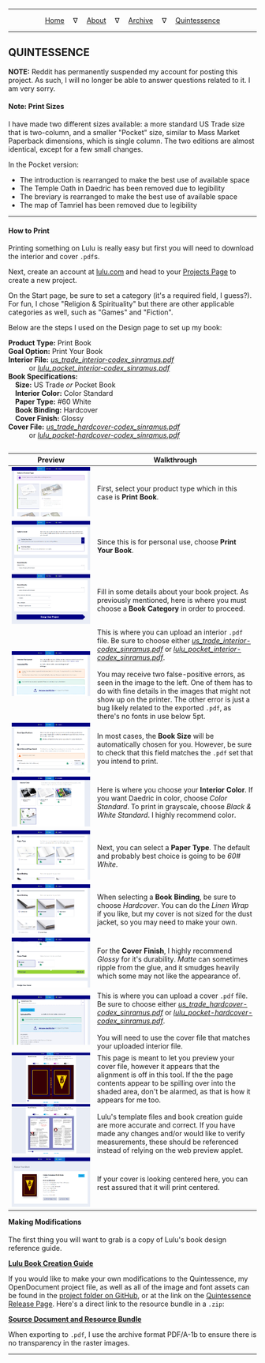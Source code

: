 
---

<!--- Local CSS Font Loading -->

<style>
@font-face {
    font-family: HayghinDaedric;
    src: url('../../../assets/fonts/ttf/HayghinDaedric.ttf') format('truetype');
    font-weight: medium;
    font-style: normal;
}
table {
    float: left;
    table-layout: fixed;
}
</style>

<!--- Jekyll Page Links -->

<center>
<a href="../../../index.html">Home</a>
&emsp;&nabla;&emsp;
<a href="../../archive/about.html">About</a>
&emsp;&nabla;&emsp;
<a href="../../archive/index.html">Archive</a>
&emsp;&nabla;&emsp;
<a href="../index.html">Quintessence</a>
</center>

<!--- Markdown Body Below: -->

---

## QUINTESSENCE

__NOTE:__ Reddit has permanently suspended my account for posting this project. As such, I will no longer be able to answer questions related to it. I am very sorry.

#### Note: Print Sizes

I have made two different sizes available: a more standard US Trade size that is two-column, and a smaller "Pocket" size, similar to Mass Market Paperback dimensions, which is single column. The two editions are almost identical, except for a few small changes.

In the Pocket version:

* The introduction is rearranged to make the best use of available space
* The Temple Oath in Daedric has been removed due to legibility
* The breviary is rearranged to make the best use of available space
* The map of Tamriel has been removed due to legibility

---

#### How to Print

Printing something on Lulu is really easy but first you will need to download the interior and cover `.pdf`s.

Next, create an account at [lulu.com][1] and head to your [Projects Page][2] to create a new project.

On the Start page, be sure to set a category (it's a required field, I guess?). For fun, I chose "Religion & Spirituality" but there are other applicable categories as well, such as "Games" and "Fiction".

Below are the steps I used on the Design page to set up my book:

__Product Type:__ Print Book\
__Goal Option:__ Print Your Book\
__Interior File:__ [*us_trade_interior-codex_sinramus.pdf*][3]\
&emsp;&emsp;&emsp;or [*lulu_pocket_interior-codex_sinramus.pdf*][4]\
__Book Specifications:__\
&emsp;__Size:__ US Trade *or* Pocket Book\
&emsp;__Interior Color:__ Color Standard\
&emsp;__Paper Type:__ #60 White\
&emsp;__Book Binding:__ Hardcover\
&emsp;__Cover Finish:__ Glossy\
__Cover File:__ [*us_trade_hardcover-codex_sinramus.pdf*][5]\
&emsp;&emsp;&emsp;or [*lulu_pocket-hardcover-codex_sinramus.pdf*][6]

| Preview | Walkthrough |
|---------|-------------|
| <a href="../previews/publishing/full/setup-001.png" title="Print Book"><img src="../previews/publishing/small/setup-001sm.png" alt="Print Book"></a> | First, select your product type which in this case is __Print Book__. |
| <a href="../previews/publishing/full/setup-002.png" title="Print Your Book"><img src="../previews/publishing/small/setup-002sm.png" alt="Print Your Book"></a> | Since this is for personal use, choose __Print Your Book__. |
| <a href="../previews/publishing/full/setup-003.png" title="Book Category"><img src="../previews/publishing/small/setup-003sm.png" alt="Book Category"></a> | Fill in some details about your book project. As previously mentioned, here is where you must choose a __Book Category__ in order to proceed. |
| <a href="../previews/publishing/full/setup-004.png" title="Interior File"><img src="../previews/publishing/small/setup-004sm.png" alt="Interior File"></a> | This is where you can upload an interior `.pdf` file. Be sure to choose either [*us_trade_interior-codex_sinramus.pdf*][3] or [*lulu_pocket_interior-codex_sinramus.pdf*][4].<br /><br />You may receive two false-positive errors, as seen in the image to the left. One of them has to do with fine details in the images that might not show up on the printer. The other error is just a bug likely related to the exported `.pdf`, as there's no fonts in use below 5pt. |
| <a href="../previews/publishing/full/setup-005.png" title="Book Size"><img src="../previews/publishing/small/setup-005sm.png" alt="Book Size"></a> | In most cases, the __Book Size__ will be automatically chosen for you. However, be sure to check that this field matches the `.pdf` set that you intend to print. |
| <a href="../previews/publishing/full/setup-006.png" title="Interior Color"><img src="../previews/publishing/small/setup-006sm.png" alt="Interior Color"></a> | Here is where you choose your __Interior Color__. If you want Daedric in color, choose *Color Standard*. To print in grayscale, choose *Black & White Standard*. I highly recommend color. |
| <a href="../previews/publishing/full/setup-007.png" title="Paper Type"><img src="../previews/publishing/small/setup-007sm.png" alt="Paper Type"></a> | Next, you can select a __Paper Type__. The default and probably best choice is going to be *60# White*. |
| <a href="../previews/publishing/full/setup-008.png" title="Book Binding"><img src="../previews/publishing/small/setup-008sm.png" alt="Book Binding"></a> | When selecting a __Book Binding__, be sure to choose *Hardcover*. You can do the *Linen Wrap* if you like, but my cover is not sized for the dust jacket, so you may need to make your own. |
| <a href="../previews/publishing/full/setup-009.png" title="Cover Finish"><img src="../previews/publishing/small/setup-009sm.png" alt="Cover Finish"></a> | For the __Cover Finish__, I highly recommend *Glossy* for it's durability. *Matte* can sometimes ripple from the glue, and it smudges heavily which some may not like the appearance of. |
| <a href="../previews/publishing/full/setup-010.png" title="Cover File"><img src="../previews/publishing/small/setup-010sm.png" alt="Cover File"></a> | This is where you can upload a cover `.pdf` file. Be sure to choose either [*us_trade_hardcover-codex_sinramus.pdf*][5] or [*lulu_pocket-hardcover-codex_sinramus.pdf*][6].<br /><br />You will need to use the cover file that matches your uploaded interior file. |
| <a href="../previews/publishing/full/setup-011.png" title="Cover Preview"><img src="../previews/publishing/small/setup-011sm.png" alt="Book Preview"></a><br /><a href="../previews/publishing/full/setup-012.png" title="Internal Preview"><img src="../previews/publishing/small/setup-012sm.png" alt="Book Preview"></a> | This page is meant to let you preview your cover file, however it appears that the alignment is off in this tool. If the the page contents appear to be spilling over into the shaded area, don't be alarmed, as that is how it appears for me too.<br /><br />Lulu's template files and book creation guide are more accurate and correct. If you have made any changes and/or would like to verify measurements, these should be referenced instead of relying on the web preview applet. |
| <a href="../previews/publishing/full/setup-013.png" title="Review Your Book"><img src="../previews/publishing/small/setup-013sm.png" alt="Review Your Book"></a> | If your cover is looking centered here, you can rest assured that it will print centered. |

[1]: https://www.lulu.com/
[2]: https://www.lulu.com/account/projects
[3]: ../pdf/us_trade_interior-codex_sinramus.pdf
[4]: ../pdf/lulu_pocket_interior-codex_sinramus.pdf
[5]: ../pdf/us_trade_hardcover-codex_sinramus.pdf
[6]: ../pdf/lulu_pocket-hardcover-codex_sinramus.pdf

---

#### Making Modifications

The first thing you will want to grab is a copy of Lulu's book design reference guide.

[__Lulu Book Creation Guide__][7]

If you would like to make your own modifications to the Quintessence, my OpenDocument project file, as well as all of the image and font assets can be found in the [project folder on GitHub][8], or at the link on the [Quintessence Release Page][9]. Here's a direct link to the resource bundle in a `.zip`:

[__Source Document and Resource Bundle__][10]

When exporting to `.pdf`, I use the archive format PDF/A-1b to ensure there is no transparency in the raster images.

[7]: https://assets.lulu.com/media/guides/en/lulu-book-creation-guide.pdf
[8]: https://github.com/mmillar-bolis/MDunmeris/tree/gh-pages/documents/quintessence/project
[9]: https://github.com/mmillar-bolis/MDunmeris/releases/
[10]: https://github.com/mmillar-bolis/MDunmeris/releases/download/2.0/quintessence-project-source-bundle.zip

---
